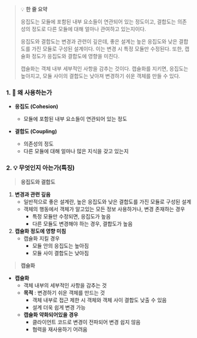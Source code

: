 > 💡 **한 줄 요약**
>
> 응집도는 모듈에 포함된 내부 요소들이 연관되어 있는 정도이고, 결합도는 의존성의 정도로 다른 모듈에 대해 얼마나 관여하고 있는지이다.
>
> 응집도와 결합도는 변경과 관련이 깊은데, 좋은 설계는 높은 응집도와 낮은 결합도를 가진 모듈로 구성된 설계이다. 이는 변경 시 특정 모듈만 수정된다. 또한, 캡슐화 정도가 응집도와 결합도에 영향을 미친다.
>
> 캡슐화는 객체 내부 세부적인 사항을 감추는 것이다. 캡슐화를 지키면, 응집도는 높아지고, 모듈 사이의 결합도는 낮아져 변경하기 쉬운 객체를 만들 수 있다.

### 1. 🤔 왜 사용하는가

- **응집도 (Cohesion)**

  - 모듈에 포함된 내부 요소들이 연관되어 있는 정도

- **결합도 (Coupling)**
  - 의존성의 정도
  - 다른 모듈에 대해 얼마나 많은 지식을 갖고 있는지

### 2. 💡 무엇인지 아는가(특징)

> **응집도와 결합도**

1. **변경과 관련 깊음**
   - 일반적으로 좋은 설계란, 높은 응집도와 낮은 결합도를 가진 모듈로 구성된 설계
   - 객체의 행동에서 객체가 알고있는 모든 정보 사용하거나, 변경 존재하는 경우
     - 특정 모듈만 수정되면, 응집도가 높음
     - 다른 모듈도 변경해야 하는 경우, 결합도가 높음
2. **캡슐화 정도에 영향 미침**
   - 캡슐화 지킬 경우
     - 모듈 안의 응집도는 높아짐
     - 모듈 사이 결합도는 낮아짐

> **캡슐화**

- **캡슐화**
  - 객체 내부의 세부적인 사항을 감추는 것
  - **목적** : 변경하기 쉬운 객체를 만드는 것
    - 객체 내부로 접근 제한 시 객체와 객체 사이 결합도 낮출 수 있음
    - 설계 더욱 쉽게 변경 가능
  - **캡슐화 약화되어있을 경우**
    - 클라이언트 코드로 변경이 전파되어 변경 쉽지 않음
    - 협력을 재사용하기 어려움
